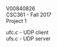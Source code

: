 V00840826 <br />
CSC361 - Fall 2017 <br />
Project 1 <br />

ufc.c - UDP client <br />
ufs.c - UDP server 
